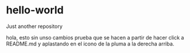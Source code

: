 # hello-world
Just another repository

hola, esto sin unso cambios prueba que se hacen a partir de hacer click a README.md
y aplastando en el icono de la pluma a la derecha arriba.
